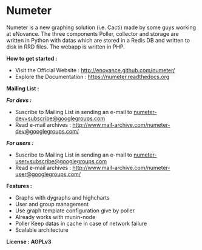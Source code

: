 # Numeter
Numeter is a new graphing solution (i.e. Cacti) made by some
guys working at eNovance. The three components Poller, collector and storage are written in Python with datas which are
stored in a Redis DB and written to disk in RRD files. The webapp is written in PHP.


**How to get started :**
* Visit the Official Website : http://enovance.github.com/numeter/
* Explore the Documentation : https://numeter.readthedocs.org

**Mailing List :**

***For devs :***
* Suscribe to Mailing List in sending an e-mail to numeter-dev+subscribe@googlegroups.com
* Read e-mail archives : http://www.mail-archive.com/numeter-dev@googlegroups.com/

***For users :***
* Suscribe to Mailing List in sending an e-mail to numeter-user+subscribe@googlegroups.com
* Read e-mail archives : http://www.mail-archive.com/numeter-user@googlegroups.com/

**Features :**
* Graphs with dygraphs and highcharts
* User and group management
* Use graph template configuration give by poller
* Already works with munin-node
* Poller Keep datas in cache in case of network failure
* Scalable architecture

**License : AGPLv3**
